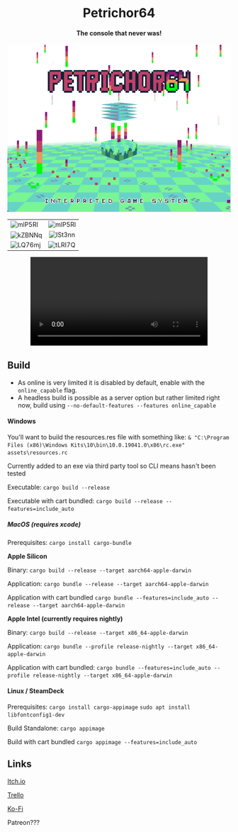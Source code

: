 <div align="center">
<h1>Petrichor64</h1>
<h4>The console that never was!</h4>

![An image of the game engine showing an endless white landscape with colorful rain droplets](./assets/preview.png)

<table class="source-tableeditor">
<tbody>
<tr>
<td><img width="640" height="478" alt="mlP5Rl" src="https://github.com/user-attachments/assets/cdeb0cc1-50ea-4fd7-a9ac-a925692d368b" /></td>
<td><img width="640" height="478" alt="mlP5Rl" src="https://github.com/user-attachments/assets/2699eeee-8ca6-4535-a2e5-47063c8607f8" /></td>
</tr>
<tr>
<td><img width="632" height="477" alt="kZBNNq" align="center" src="https://github.com/user-attachments/assets/39f71407-c65f-4b88-aff7-c157994d88ad" /> </td>
<td align="center"><img width="347" height="300" alt="lSt3nn"  src="https://github.com/user-attachments/assets/b1efae7a-dbf2-4e25-942d-16c1173d3da0" /></td>
</tr>
<tr>
<td><img width="812" height="608" alt="LQ76mj" src="https://github.com/user-attachments/assets/3ec977b7-e08a-4737-a1d0-7def9ac060aa" /> </td>
<td><img width="812" height="494" alt="tLRI7Q" src="https://github.com/user-attachments/assets/dbbfe51e-59db-4fa6-9c9b-fdf9d762fedb" /></td>
</tr>
</tbody>
</table>



  <video src="https://github.com/user-attachments/assets/559cef3e-22a3-486e-b083-42cf337d9bf2" width="400" />
</div>


## Build

- As online is very limited it is disabled by default, enable with the `online_capable` flag.
- A headless build is possible as a server option but rather limited right now, build using `--no-default-features --features online_capable`

#### Windows

You'll want to build the resources.res file with something like:
`& "C:\Program Files (x86)\Windows Kits\10\bin\10.0.19041.0\x86\rc.exe" assets\resources.rc`

Currently added to an exe via third party tool so CLI means hasn't been tested

Executable:
`cargo build --release`

Executable with cart bundled:
`cargo build --release --features=include_auto`

##### MacOS (requires xcode)

Prerequisites:
`cargo install cargo-bundle`

**Apple Silicon**

Binary:
`cargo build --release --target aarch64-apple-darwin`

Application:
`cargo bundle --release --target aarch64-apple-darwin`

Application with cart bundled
`cargo bundle --features=include_auto --release --target aarch64-apple-darwin`

**Apple Intel (currently requires nightly)**

Binary:
`cargo build --release --target x86_64-apple-darwin`

Application:
`cargo bundle --profile release-nightly --target x86_64-apple-darwin`

Application with cart bundled:
`cargo bundle --features=include_auto --profile release-nightly --target x86_64-apple-darwin`

#### Linux / SteamDeck

Prerequisites:
`cargo install cargo-appimage`
`sudo apt install libfontconfig1-dev`

Build Standalone:
`cargo appimage`

Build with cart bundled
`cargo appimage --features=include_auto`

## Links

[Itch.io](https://makeavoy.itch.io/petrichor64)

[Trello](https://trello.com/b/qrrZ2lak)

[Ko-Fi](https://ko-fi.com/makeavoy)

Patreon???
